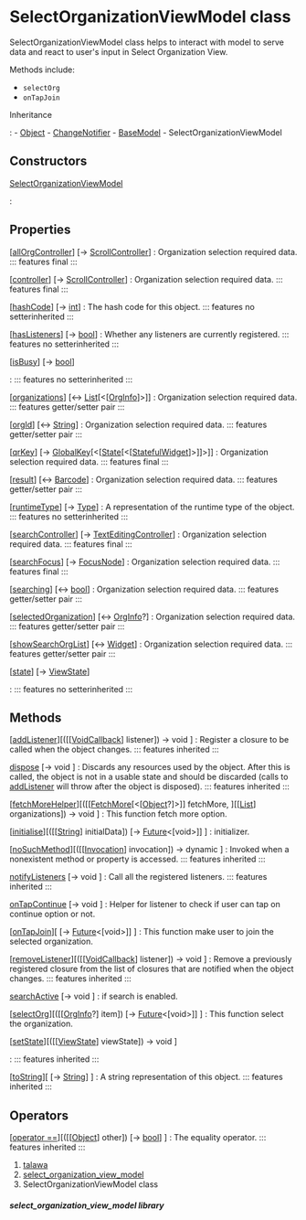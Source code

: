 
<div>

# SelectOrganizationViewModel class

</div>


SelectOrganizationViewModel class helps to interact with model to serve
data and react to user\'s input in Select Organization View.

Methods include:

-   `selectOrg`
-   `onTapJoin`




Inheritance

:   -   [Object](https://api.flutter.dev/flutter/dart-core/Object-class.html)
    -   [ChangeNotifier](https://api.flutter.dev/flutter/foundation/ChangeNotifier-class.html)
    -   [BaseModel](../view_model_base_view_model/BaseModel-class.md)
    -   SelectOrganizationViewModel



## Constructors

[SelectOrganizationViewModel](../view_model_pre_auth_view_models_select_organization_view_model/SelectOrganizationViewModel/SelectOrganizationViewModel.md)

:   



## Properties

[[allOrgController](../view_model_pre_auth_view_models_select_organization_view_model/SelectOrganizationViewModel/allOrgController.md)] [→ [ScrollController](https://api.flutter.dev/flutter/widgets/ScrollController-class.html)]
:   Organization selection required data.
    ::: features
    final
    :::

[[controller](../view_model_pre_auth_view_models_select_organization_view_model/SelectOrganizationViewModel/controller.md)] [→ [ScrollController](https://api.flutter.dev/flutter/widgets/ScrollController-class.html)]
:   Organization selection required data.
    ::: features
    final
    :::

[[hashCode](https://api.flutter.dev/flutter/dart-core/Object/hashCode.html)] [→ [int](https://api.flutter.dev/flutter/dart-core/int-class.html)]
:   The hash code for this object.
    ::: features
    no setterinherited
    :::

[[hasListeners](https://api.flutter.dev/flutter/foundation/ChangeNotifier/hasListeners.html)] [→ [bool](https://api.flutter.dev/flutter/dart-core/bool-class.html)]
:   Whether any listeners are currently registered.
    ::: features
    no setterinherited
    :::

[[isBusy](../view_model_base_view_model/BaseModel/isBusy.md)] [→ [bool](https://api.flutter.dev/flutter/dart-core/bool-class.html)]

:   ::: features
    no setterinherited
    :::

[[organizations](../view_model_pre_auth_view_models_select_organization_view_model/SelectOrganizationViewModel/organizations.md)] [↔ [List](https://api.flutter.dev/flutter/dart-core/List-class.html)[\<[[OrgInfo](../models_organization_org_info/OrgInfo-class.md)]\>]]
:   Organization selection required data.
    ::: features
    getter/setter pair
    :::

[[orgId](../view_model_pre_auth_view_models_select_organization_view_model/SelectOrganizationViewModel/orgId.md)] [↔ [String](https://api.flutter.dev/flutter/dart-core/String-class.html)]
:   Organization selection required data.
    ::: features
    getter/setter pair
    :::

[[qrKey](../view_model_pre_auth_view_models_select_organization_view_model/SelectOrganizationViewModel/qrKey.md)] [→ [GlobalKey](https://api.flutter.dev/flutter/widgets/GlobalKey-class.html)[\<[[State](https://api.flutter.dev/flutter/widgets/State-class.html)[\<[[StatefulWidget](https://api.flutter.dev/flutter/widgets/StatefulWidget-class.html)]\>]]\>]]
:   Organization selection required data.
    ::: features
    final
    :::

[[result](../view_model_pre_auth_view_models_select_organization_view_model/SelectOrganizationViewModel/result.md)] [↔ [Barcode](https://pub.dev/documentation/qr_code_scanner_plus/2.0.9+1/qr_code_scanner_plus/Barcode-class.html)]
:   Organization selection required data.
    ::: features
    getter/setter pair
    :::

[[runtimeType](https://api.flutter.dev/flutter/dart-core/Object/runtimeType.html)] [→ [Type](https://api.flutter.dev/flutter/dart-core/Type-class.html)]
:   A representation of the runtime type of the object.
    ::: features
    no setterinherited
    :::

[[searchController](../view_model_pre_auth_view_models_select_organization_view_model/SelectOrganizationViewModel/searchController.md)] [→ [TextEditingController](https://api.flutter.dev/flutter/widgets/TextEditingController-class.html)]
:   Organization selection required data.
    ::: features
    final
    :::

[[searchFocus](../view_model_pre_auth_view_models_select_organization_view_model/SelectOrganizationViewModel/searchFocus.md)] [→ [FocusNode](https://api.flutter.dev/flutter/widgets/FocusNode-class.html)]
:   Organization selection required data.
    ::: features
    final
    :::

[[searching](../view_model_pre_auth_view_models_select_organization_view_model/SelectOrganizationViewModel/searching.md)] [↔ [bool](https://api.flutter.dev/flutter/dart-core/bool-class.html)]
:   Organization selection required data.
    ::: features
    getter/setter pair
    :::

[[selectedOrganization](../view_model_pre_auth_view_models_select_organization_view_model/SelectOrganizationViewModel/selectedOrganization.md)] [↔ [OrgInfo](../models_organization_org_info/OrgInfo-class.md)?]
:   Organization selection required data.
    ::: features
    getter/setter pair
    :::

[[showSearchOrgList](../view_model_pre_auth_view_models_select_organization_view_model/SelectOrganizationViewModel/showSearchOrgList.md)] [↔ [Widget](https://api.flutter.dev/flutter/widgets/Widget-class.html)]
:   Organization selection required data.
    ::: features
    getter/setter pair
    :::

[[state](../view_model_base_view_model/BaseModel/state.md)] [→ [ViewState](../enums_enums/ViewState.md)]

:   ::: features
    no setterinherited
    :::



## Methods

[[addListener](https://api.flutter.dev/flutter/foundation/ChangeNotifier/addListener.html)][([[[VoidCallback](https://api.flutter.dev/flutter/dart-ui/VoidCallback.md)] listener]) → void ]
:   Register a closure to be called when the object changes.
    ::: features
    inherited
    :::

[dispose](https://api.flutter.dev/flutter/foundation/ChangeNotifier/dispose.html) [→ void ]
:   Discards any resources used by the object. After this is called, the
    object is not in a usable state and should be discarded (calls to
    [addListener](https://api.flutter.dev/flutter/foundation/ChangeNotifier/addListener.md)
    will throw after the object is disposed).
    ::: features
    inherited
    :::

[[fetchMoreHelper](../view_model_pre_auth_view_models_select_organization_view_model/SelectOrganizationViewModel/fetchMoreHelper.md)][([[[FetchMore](https://pub.dev/documentation/graphql_flutter/5.2.0-beta.7/graphql_flutter/FetchMore.md)[\<[[Object](https://api.flutter.dev/flutter/dart-core/Object-class.html)?]\>]] fetchMore, ][[[List](https://api.flutter.dev/flutter/dart-core/List-class.html)] organizations]) → void ]
:   This function fetch more option.

[[initialise](../view_model_pre_auth_view_models_select_organization_view_model/SelectOrganizationViewModel/initialise.md)][([[[String](https://api.flutter.dev/flutter/dart-core/String-class.md)] initialData]) [→ [Future](https://api.flutter.dev/flutter/dart-core/Future-class.html)\<[void\>]] ]
:   initializer.

[[noSuchMethod](https://api.flutter.dev/flutter/dart-core/Object/noSuchMethod.html)][([[[Invocation](https://api.flutter.dev/flutter/dart-core/Invocation-class.md)] invocation]) → dynamic ]
:   Invoked when a nonexistent method or property is accessed.
    ::: features
    inherited
    :::

[notifyListeners](https://api.flutter.dev/flutter/foundation/ChangeNotifier/notifyListeners.html) [→ void ]
:   Call all the registered listeners.
    ::: features
    inherited
    :::

[onTapContinue](../view_model_pre_auth_view_models_select_organization_view_model/SelectOrganizationViewModel/onTapContinue.md) [→ void ]
:   Helper for listener to check if user can tap on continue option or
    not.

[[onTapJoin](../view_model_pre_auth_view_models_select_organization_view_model/SelectOrganizationViewModel/onTapJoin.md)][ [→ [Future](https://api.flutter.dev/flutter/dart-core/Future-class.html)\<[void\>]] ]
:   This function make user to join the selected organization.

[[removeListener](https://api.flutter.dev/flutter/foundation/ChangeNotifier/removeListener.html)][([[[VoidCallback](https://api.flutter.dev/flutter/dart-ui/VoidCallback.md)] listener]) → void ]
:   Remove a previously registered closure from the list of closures
    that are notified when the object changes.
    ::: features
    inherited
    :::

[searchActive](../view_model_pre_auth_view_models_select_organization_view_model/SelectOrganizationViewModel/searchActive.md) [→ void ]
:   if search is enabled.

[[selectOrg](../view_model_pre_auth_view_models_select_organization_view_model/SelectOrganizationViewModel/selectOrg.md)][([[[OrgInfo](../models_organization_org_info/OrgInfo-class.md)?] item]) [→ [Future](https://api.flutter.dev/flutter/dart-core/Future-class.html)\<[void\>]] ]
:   This function select the organization.

[[setState](../view_model_base_view_model/BaseModel/setState.md)][([[[ViewState](../enums_enums/ViewState.md)] viewState]) → void ]

:   ::: features
    inherited
    :::

[[toString](https://api.flutter.dev/flutter/dart-core/Object/toString.html)][ [→ [String](https://api.flutter.dev/flutter/dart-core/String-class.html)] ]
:   A string representation of this object.
    ::: features
    inherited
    :::



## Operators

[[operator ==](https://api.flutter.dev/flutter/dart-core/Object/operator_equals.html)][([[[Object](https://api.flutter.dev/flutter/dart-core/Object-class.md)] other]) [→ [bool](https://api.flutter.dev/flutter/dart-core/bool-class.html)] ]
:   The equality operator.
    ::: features
    inherited
    :::







1.  [talawa](../index.md)
2.  [select_organization_view_model](../view_model_pre_auth_view_models_select_organization_view_model/)
3.  SelectOrganizationViewModel class

##### select_organization_view_model library







